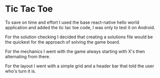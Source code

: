 # Tic Tac Toe

To save on time and effort I used the base react-native hello world application and added the tic tac toe code, I was only to test it on Android.

For the solution checking I decided that creating a solutions file would be the quickest for the approach of solving the game board.

For the mechanics I went with the game always starting with X's then alternating from there.

For the layout I went with a simple grid and a header bar that told the user who's turn it is.
